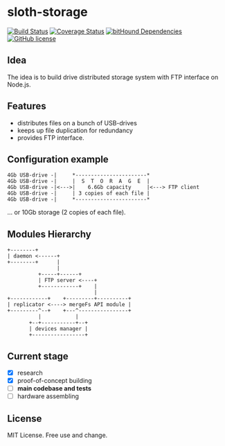 # sloth-storage

[![Build Status](https://travis-ci.org/antonfisher/sloth-storage.svg?branch=master)](https://travis-ci.org/antonfisher/sloth-storage)
[![Coverage Status](https://coveralls.io/repos/github/antonfisher/sloth-storage/badge.svg?branch=master)](https://coveralls.io/github/antonfisher/sloth-storage?branch=master)
[![bitHound Dependencies](https://www.bithound.io/github/antonfisher/sloth-storage/badges/dependencies.svg)](https://www.bithound.io/github/antonfisher/sloth-storage/master/dependencies/npm)
[![GitHub license](https://img.shields.io/github/license/antonfisher/sloth-storage.svg)](https://github.com/antonfisher/sloth-storage/blob/master/LICENSE)

## Idea
The idea is to build drive distributed storage system with FTP interface on Node.js.

## Features
- distributes files on a bunch of USB-drives
- keeps up file duplication for redundancy
- provides FTP interface.

## Configuration example
```
4Gb USB-drive -|     *-----------------------*
4Gb USB-drive -|     |  S  T  O  R  A  G  E  |
4Gb USB-drive -|<--->|    6.6Gb capacity     |<---> FTP client
4Gb USB-drive -|     | 3 copies of each file |
4Gb USB-drive -|     *-----------------------*
```
... or 10Gb storage (2 copies of each file).


## Modules Hierarchy 
```
+--------+
| daemon <------+
+--------+      |
                |
          +-----+------+
          | FTP server <----+
          +------------+    |
                            |
+------------+    +---------+----------+
| replicator <----> mergeFs API module |
+---------^--+    +---^----------------+
          |           |
       +--+-----------+--+
       | devices manager |
       +-----------------+
```

## Current stage
- [x] research
- [x] proof-of-concept building
- [ ] **main codebase and tests**
- [ ] hardware assembling

## License
MIT License. Free use and change.
